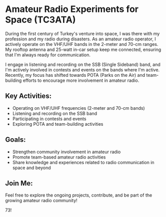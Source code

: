# Amateur Radio Experiments for Space (TC3ATA)

During the first century of Turkey's venture into space, I was there with my profession and my radio during disasters. As an amateur radio operator, I actively operate on the VHF/UHF bands in the 2-meter and 70-cm ranges. My rooftop antenna and 25-watt in-car setup keep me connected, ensuring that I'm always ready for communication.

I engage in listening and recording on the SSB (Single Sideband) band, and I'm actively involved in contests and events on the bands where I'm active. Recently, my focus has shifted towards POTA (Parks on the Air) and team-building efforts to encourage more involvement in amateur radio.

## Key Activities:
- Operating on VHF/UHF frequencies (2-meter and 70-cm bands)
- Listening and recording on the SSB band
- Participating in contests and events
- Exploring POTA and team-building activities

## Goals:
- Strengthen community involvement in amateur radio
- Promote team-based amateur radio activities
- Share knowledge and experiences related to radio communication in space and beyond

## Join Me:
Feel free to explore the ongoing projects, contribute, and be part of the growing amateur radio community!

73!
